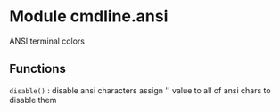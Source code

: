 Module cmdline.ansi
===================
ANSI terminal colors

Functions
---------

    
`disable()`
:   disable ansi characters
    assign '' value to all of ansi chars to disable them